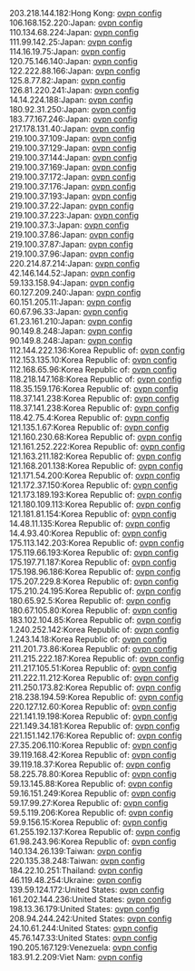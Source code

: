 203.218.144.182:Hong Kong: [ovpn config](vpn/203_218_144_182.ovpn)  
106.168.152.220:Japan: [ovpn config](vpn/106_168_152_220.ovpn)  
110.134.68.224:Japan: [ovpn config](vpn/110_134_68_224.ovpn)  
111.99.142.25:Japan: [ovpn config](vpn/111_99_142_25.ovpn)  
114.16.19.75:Japan: [ovpn config](vpn/114_16_19_75.ovpn)  
120.75.146.140:Japan: [ovpn config](vpn/120_75_146_140.ovpn)  
122.222.88.166:Japan: [ovpn config](vpn/122_222_88_166.ovpn)  
125.8.77.82:Japan: [ovpn config](vpn/125_8_77_82.ovpn)  
126.81.220.241:Japan: [ovpn config](vpn/126_81_220_241.ovpn)  
14.14.224.188:Japan: [ovpn config](vpn/14_14_224_188.ovpn)  
180.92.31.250:Japan: [ovpn config](vpn/180_92_31_250.ovpn)  
183.77.167.246:Japan: [ovpn config](vpn/183_77_167_246.ovpn)  
217.178.131.40:Japan: [ovpn config](vpn/217_178_131_40.ovpn)  
219.100.37.109:Japan: [ovpn config](vpn/219_100_37_109.ovpn)  
219.100.37.129:Japan: [ovpn config](vpn/219_100_37_129.ovpn)  
219.100.37.144:Japan: [ovpn config](vpn/219_100_37_144.ovpn)  
219.100.37.169:Japan: [ovpn config](vpn/219_100_37_169.ovpn)  
219.100.37.172:Japan: [ovpn config](vpn/219_100_37_172.ovpn)  
219.100.37.176:Japan: [ovpn config](vpn/219_100_37_176.ovpn)  
219.100.37.193:Japan: [ovpn config](vpn/219_100_37_193.ovpn)  
219.100.37.22:Japan: [ovpn config](vpn/219_100_37_22.ovpn)  
219.100.37.223:Japan: [ovpn config](vpn/219_100_37_223.ovpn)  
219.100.37.3:Japan: [ovpn config](vpn/219_100_37_3.ovpn)  
219.100.37.86:Japan: [ovpn config](vpn/219_100_37_86.ovpn)  
219.100.37.87:Japan: [ovpn config](vpn/219_100_37_87.ovpn)  
219.100.37.96:Japan: [ovpn config](vpn/219_100_37_96.ovpn)  
220.214.87.214:Japan: [ovpn config](vpn/220_214_87_214.ovpn)  
42.146.144.52:Japan: [ovpn config](vpn/42_146_144_52.ovpn)  
59.133.158.94:Japan: [ovpn config](vpn/59_133_158_94.ovpn)  
60.127.209.240:Japan: [ovpn config](vpn/60_127_209_240.ovpn)  
60.151.205.11:Japan: [ovpn config](vpn/60_151_205_11.ovpn)  
60.67.96.33:Japan: [ovpn config](vpn/60_67_96_33.ovpn)  
61.23.161.210:Japan: [ovpn config](vpn/61_23_161_210.ovpn)  
90.149.8.248:Japan: [ovpn config](vpn/90_149_8_248.ovpn)  
90.149.8.248:Japan: [ovpn config](vpn/90_149_8_248.ovpn)  
112.144.222.136:Korea Republic of: [ovpn config](vpn/112_144_222_136.ovpn)  
112.153.135.10:Korea Republic of: [ovpn config](vpn/112_153_135_10.ovpn)  
112.168.65.96:Korea Republic of: [ovpn config](vpn/112_168_65_96.ovpn)  
118.218.147.168:Korea Republic of: [ovpn config](vpn/118_218_147_168.ovpn)  
118.35.159.176:Korea Republic of: [ovpn config](vpn/118_35_159_176.ovpn)  
118.37.141.238:Korea Republic of: [ovpn config](vpn/118_37_141_238.ovpn)  
118.37.141.238:Korea Republic of: [ovpn config](vpn/118_37_141_238.ovpn)  
118.42.75.4:Korea Republic of: [ovpn config](vpn/118_42_75_4.ovpn)  
121.135.1.67:Korea Republic of: [ovpn config](vpn/121_135_1_67.ovpn)  
121.160.230.68:Korea Republic of: [ovpn config](vpn/121_160_230_68.ovpn)  
121.161.252.222:Korea Republic of: [ovpn config](vpn/121_161_252_222.ovpn)  
121.163.211.182:Korea Republic of: [ovpn config](vpn/121_163_211_182.ovpn)  
121.168.201.138:Korea Republic of: [ovpn config](vpn/121_168_201_138.ovpn)  
121.171.54.200:Korea Republic of: [ovpn config](vpn/121_171_54_200.ovpn)  
121.172.37.150:Korea Republic of: [ovpn config](vpn/121_172_37_150.ovpn)  
121.173.189.193:Korea Republic of: [ovpn config](vpn/121_173_189_193.ovpn)  
121.180.109.113:Korea Republic of: [ovpn config](vpn/121_180_109_113.ovpn)  
121.181.81.154:Korea Republic of: [ovpn config](vpn/121_181_81_154.ovpn)  
14.48.11.135:Korea Republic of: [ovpn config](vpn/14_48_11_135.ovpn)  
14.4.93.40:Korea Republic of: [ovpn config](vpn/14_4_93_40.ovpn)  
175.113.142.203:Korea Republic of: [ovpn config](vpn/175_113_142_203.ovpn)  
175.119.66.193:Korea Republic of: [ovpn config](vpn/175_119_66_193.ovpn)  
175.197.71.187:Korea Republic of: [ovpn config](vpn/175_197_71_187.ovpn)  
175.198.96.186:Korea Republic of: [ovpn config](vpn/175_198_96_186.ovpn)  
175.207.229.8:Korea Republic of: [ovpn config](vpn/175_207_229_8.ovpn)  
175.210.24.195:Korea Republic of: [ovpn config](vpn/175_210_24_195.ovpn)  
180.65.92.5:Korea Republic of: [ovpn config](vpn/180_65_92_5.ovpn)  
180.67.105.80:Korea Republic of: [ovpn config](vpn/180_67_105_80.ovpn)  
183.102.104.85:Korea Republic of: [ovpn config](vpn/183_102_104_85.ovpn)  
1.240.252.142:Korea Republic of: [ovpn config](vpn/1_240_252_142.ovpn)  
1.243.14.18:Korea Republic of: [ovpn config](vpn/1_243_14_18.ovpn)  
211.201.73.86:Korea Republic of: [ovpn config](vpn/211_201_73_86.ovpn)  
211.215.222.187:Korea Republic of: [ovpn config](vpn/211_215_222_187.ovpn)  
211.217.105.51:Korea Republic of: [ovpn config](vpn/211_217_105_51.ovpn)  
211.222.11.212:Korea Republic of: [ovpn config](vpn/211_222_11_212.ovpn)  
211.250.173.82:Korea Republic of: [ovpn config](vpn/211_250_173_82.ovpn)  
218.238.194.59:Korea Republic of: [ovpn config](vpn/218_238_194_59.ovpn)  
220.127.12.60:Korea Republic of: [ovpn config](vpn/220_127_12_60.ovpn)  
221.141.19.198:Korea Republic of: [ovpn config](vpn/221_141_19_198.ovpn)  
221.149.34.181:Korea Republic of: [ovpn config](vpn/221_149_34_181.ovpn)  
221.151.142.176:Korea Republic of: [ovpn config](vpn/221_151_142_176.ovpn)  
27.35.206.110:Korea Republic of: [ovpn config](vpn/27_35_206_110.ovpn)  
39.119.168.42:Korea Republic of: [ovpn config](vpn/39_119_168_42.ovpn)  
39.119.18.37:Korea Republic of: [ovpn config](vpn/39_119_18_37.ovpn)  
58.225.78.80:Korea Republic of: [ovpn config](vpn/58_225_78_80.ovpn)  
59.13.145.88:Korea Republic of: [ovpn config](vpn/59_13_145_88.ovpn)  
59.16.151.249:Korea Republic of: [ovpn config](vpn/59_16_151_249.ovpn)  
59.17.99.27:Korea Republic of: [ovpn config](vpn/59_17_99_27.ovpn)  
59.5.119.206:Korea Republic of: [ovpn config](vpn/59_5_119_206.ovpn)  
59.9.156.15:Korea Republic of: [ovpn config](vpn/59_9_156_15.ovpn)  
61.255.192.137:Korea Republic of: [ovpn config](vpn/61_255_192_137.ovpn)  
61.98.243.96:Korea Republic of: [ovpn config](vpn/61_98_243_96.ovpn)  
140.134.26.139:Taiwan: [ovpn config](vpn/140_134_26_139.ovpn)  
220.135.38.248:Taiwan: [ovpn config](vpn/220_135_38_248.ovpn)  
184.22.10.251:Thailand: [ovpn config](vpn/184_22_10_251.ovpn)  
46.119.48.254:Ukraine: [ovpn config](vpn/46_119_48_254.ovpn)  
139.59.124.172:United States: [ovpn config](vpn/139_59_124_172.ovpn)  
161.202.144.236:United States: [ovpn config](vpn/161_202_144_236.ovpn)  
198.13.36.179:United States: [ovpn config](vpn/198_13_36_179.ovpn)  
208.94.244.242:United States: [ovpn config](vpn/208_94_244_242.ovpn)  
24.10.61.244:United States: [ovpn config](vpn/24_10_61_244.ovpn)  
45.76.147.33:United States: [ovpn config](vpn/45_76_147_33.ovpn)  
190.205.167.129:Venezuela: [ovpn config](vpn/190_205_167_129.ovpn)  
183.91.2.209:Viet Nam: [ovpn config](vpn/183_91_2_209.ovpn)  
